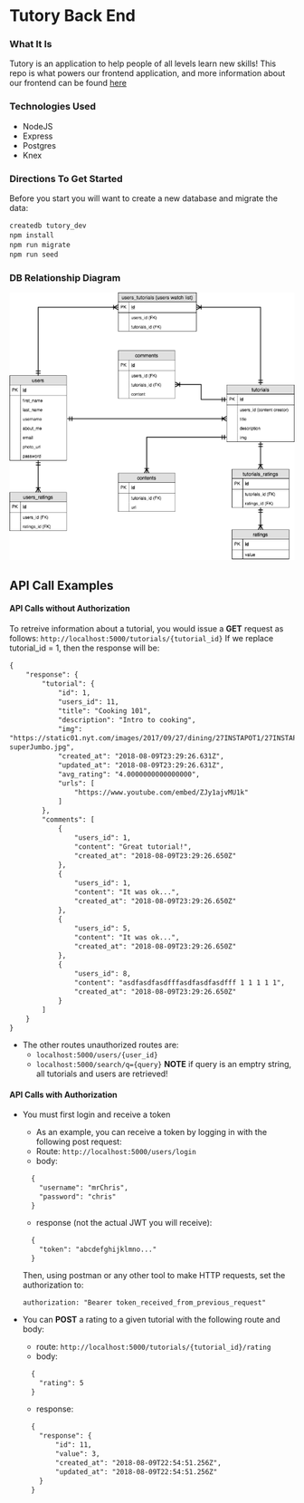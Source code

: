 # Tutory Back End

### What It Is
Tutory is an application to help people of all levels learn new skills! This repo is what powers our frontend application, and more information about our frontend can be found [here](https://github.com/jewell86/tutory-frontend)


### Technologies Used
- NodeJS
- Express
- Postgres
- Knex

### Directions To Get Started

Before you start you will want to create a new database and migrate the data:

```bash
createdb tutory_dev
npm install
npm run migrate
npm run seed
```

### DB Relationship Diagram
![alt](https://github.com/jewell86/tutory-backend/blob/master/db/relationship-diagrams/tutory-DB-relationship-diagram.png)

## API Call Examples

#### API Calls without Authorization


To retreive information about a tutorial, you would issue a **GET** request as follows:
`http://localhost:5000/tutorials/{tutorial_id}`
If we replace tutorial_id = 1, then the response will be:
```
{
    "response": {
        "tutorial": {
            "id": 1,
            "users_id": 11,
            "title": "Cooking 101",
            "description": "Intro to cooking",
            "img": "https://static01.nyt.com/images/2017/09/27/dining/27INSTAPOT1/27INSTAPOT1-superJumbo.jpg",
            "created_at": "2018-08-09T23:29:26.631Z",
            "updated_at": "2018-08-09T23:29:26.631Z",
            "avg_rating": "4.0000000000000000",
            "urls": [
                "https://www.youtube.com/embed/ZJy1ajvMU1k"
            ]
        },
        "comments": [
            {
                "users_id": 1,
                "content": "Great tutorial!",
                "created_at": "2018-08-09T23:29:26.650Z"
            },
            {
                "users_id": 1,
                "content": "It was ok...",
                "created_at": "2018-08-09T23:29:26.650Z"
            },
            {
                "users_id": 5,
                "content": "It was ok...",
                "created_at": "2018-08-09T23:29:26.650Z"
            },
            {
                "users_id": 8,
                "content": "asdfasdfasdfffasdfasdfasdfff 1 1 1 1 1",
                "created_at": "2018-08-09T23:29:26.650Z"
            }
        ]
    }
}
```
- The other routes unauthorized routes are:
  - `localhost:5000/users/{user_id}`
  - `localhost:5000/search/q={query}` **NOTE** if query is an emptry string, all tutorials and users are retrieved!


#### API Calls with Authorization
- You must first login and receive a token

  - As an example, you can receive a token by logging in with the following post request:
  - Route: `http://localhost:5000/users/login`
  - body: 
  ```
    {
      "username": "mrChris",
      "password": "chris"
    }
  ```
  - response (not the actual JWT you will receive): 
  ```
    {
      "token": "abcdefghijklmno..."
    }
  ```
  
  Then, using postman or any other tool to make HTTP requests, set the authorization to:
  ```
  authorization: "Bearer token_received_from_previous_request"
  ```
  
- You can **POST** a rating to a given tutorial with the following route and body:
  - route: `http://localhost:5000/tutorials/{tutorial_id}/rating`
  - body: 
  ```
    {
      "rating": 5
    }
  ```
  - response: 
  ```
    {
      "response": {
          "id": 11,
          "value": 3,
          "created_at": "2018-08-09T22:54:51.256Z",
          "updated_at": "2018-08-09T22:54:51.256Z"
      }
    }
  ```
  
 
